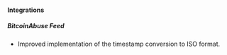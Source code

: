 #### Integrations
##### BitcoinAbuse Feed
- Improved implementation of the timestamp conversion to ISO format.
